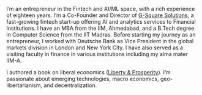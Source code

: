 I’m an entrepreneur in the Fintech and AI/ML space, with a rich experience of eighteen years. I’m a Co-Founder and Director of [G-Square Solutions](https://g-square.in), a fast-growing fintech start-up offering AI and analytics services to Financial Institutions. I have an MBA from the IIM, Ahmedabad, and a B.Tech degree in Computer Science from the IIT Madras. Before starting my journey as an entrepreneur, I worked with Deutsche Bank as Vice President in the global markets division in London and New York City. I have also served as a visiting faculty in finance in various institutions including my alma mater IIM-A.

I authored a book on liberal economics  ([Liberty & Prosperity](https://vernonpress.com/book/1266)). I’m passionate about emerging technologies, macro economics, geo-libertarianism, and decentralization.
